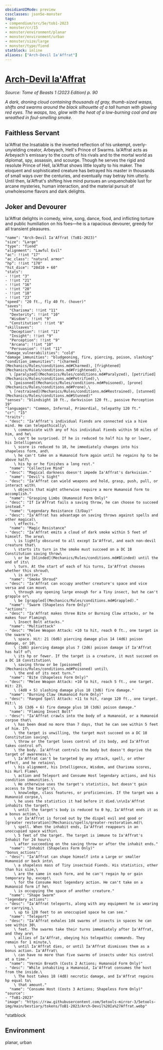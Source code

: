 ```yaml
---
obsidianUIMode: preview
cssclasses: json5e-monster
tags:
- compendium/src/5e/tob1-2023
- monster/cr/15
- monster/environment/planar
- monster/environment/urban
- monster/size/large
- monster/type/fiend
statblock: inline
aliases: ["Arch-Devil Ia'Affrat"]
---
```

# [Arch-Devil Ia'Affrat](Mechanics\bestiary\fiend/arch-devil-iaaffrat-tob1-2023.md)
*Source: Tome of Beasts 1 (2023 Edition) p. 90*  

*A dark, droning cloud containing thousands of gray, thumb-sized wasps, shifts and swarms around the black silhouette of a tall human with glowing red eyes. The wasps, too, glow with the heat of a low-burning coal and are wreathed in foul-smelling smoke.*

## Faithless Servant

Ia'Affrat the Insatiable is the inverted reflection of his unkempt, overly-unyielding creator, Arbeyach, Hell's Prince of Swarms. Ia'Affrat acts as Arbeyach's emissary to the courts of his rivals and to the mortal world as diplomat, spy, assassin, and scourge. Though he serves the rigid and resolute Prince of Hell, Ia'Affrat shows little loyalty to his maker. The eloquent and sophisticated creature has betrayed his master in thousands of small ways over the centuries, and eventually may betray him utterly. Until then, Ia'Affrat's shifting hive mind pursues an unquenchable lust for arcane mysteries, human interaction, and the material pursuit of unwholesome flavors and dark delights.

## Joker and Devourer

Ia'Affrat delights in comedy, wine, song, dance, food, and inflicting torture and public humiliation on his foes—he is a rapacious devourer, greedy for all transient pleasures.

```statblock
"name": "Arch-Devil Ia'Affrat (ToB1-2023)"
"size": "Large"
"type": "fiend"
"alignment": "Lawful Evil"
"ac": !!int "17"
"ac_class": "natural armor"
"hp": !!int "170"
"hit_dice": "20d10 + 60"
"stats":
- !!int "3"
- !!int "21"
- !!int "16"
- !!int "20"
- !!int "18"
- !!int "23"
"speed": "20 ft., fly 40 ft. (hover)"
"saves":
  "Charisma": !!int "11"
  "Dexterity": !!int "10"
  "Wisdom": !!int "9"
  "Constitution": !!int "8"
"skillsaves":
  "Deception": !!int "11"
  "Insight": !!int "9"
  "Perception": !!int "9"
  "Arcana": !!int "10"
  "Persuasion": !!int "11"
"damage_vulnerabilities": "cold"
"damage_immunities": "bludgeoning, fire, piercing, poison, slashing"
"condition_immunities": "[charmed](Mechanics/Rules/conditions.md#Charmed), [frightened](Mechanics/Rules/conditions.md#Frightened),\
  \ [paralyzed](Mechanics/Rules/conditions.md#Paralyzed), [petrified](Mechanics/Rules/conditions.md#Petrified),\
  \ [poisoned](Mechanics/Rules/conditions.md#Poisoned), [prone](Mechanics/Rules/conditions.md#Prone),\
  \ [restrained](Mechanics/Rules/conditions.md#Restrained), [stunned](Mechanics/Rules/conditions.md#Stunned)"
"senses": "blindsight 10 ft., darkvision 120 ft., passive Perception 19"
"languages": "Common, Infernal, Primordial, telepathy 120 ft."
"cr": "15"
"traits":
- "desc": "Ia'Affrat's individual Fiends are connected via a hive mind. He can telepathically\
    \ communicate with any of his individual Fiends within 50 miles of him, and he\
    \ can't be surprised. If he is reduced to half his hp or lower, his Intelligence\
    \ score is reduced to 10, he immediately changes into his shapeless form, and\
    \ he can't take on a Humanoid form again until he regains hp to be above half\
    \ his hp or he finishes a long rest."
  "name": "Collective Mind"
- "desc": "Magical darkness doesn't impede Ia'Affrat's darkvision."
  "name": "Devil's Sight"
- "desc": "Ia'Affrat can wield weapons and hold, grasp, push, pull, or interact with\
    \ objects that might otherwise require a more Humanoid form to accomplish."
  "name": "Grasping Limbs (Humanoid Form Only)"
- "desc": "If Ia'Affrat fails a saving throw, he can choose to succeed instead."
  "name": "Legendary Resistance (3/Day)"
- "desc": "Ia'Affrat has advantage on saving throws against spells and other magical\
    \ effects."
  "name": "Magic Resistance"
- "desc": "Ia'Affrat emits a cloud of dark smoke within 5 feet of himself. The area\
    \ is lightly obscured to all except Ia'Affrat, and each non-devil creature that\
    \ starts its turn in the smoke must succeed on a DC 18 Constitution saving throw\
    \ or be [blinded](Mechanics/Rules/conditions.md#Blinded) until the end of its\
    \ turn. At the start of each of his turns, Ia'Affrat chooses whether this shroud\
    \ is active."
  "name": "Smoke Shroud"
- "desc": "Ia'Affrat can occupy another creature's space and vice versa and can move\
    \ through any opening large enough for a Tiny insect, but he can't grapple or\
    \ be [grappled](Mechanics/Rules/conditions.md#Grappled)."
  "name": "Swarm (Shapeless Form Only)"
"actions":
- "desc": "Ia'Affrat makes three Bite or Burning Claw attacks, or he makes four Flaming\
    \ Insect Bolt attacks."
  "name": "Multiattack"
- "desc": "Melee Weapon Attack: +10 to hit, reach 0 ft., one target in the swarm's\
    \ space. Hit: 21 (6d6) piercing damage plus 14 (4d6) poison damage, or 10\
    \ (3d6) piercing damage plus 7 (2d6) poison damage if Ia'Affrat has half of\
    \ its hp or fewer. If the target is a creature, it must succeed on a DC 18 Constitution\
    \ saving throw or be [poisoned](Mechanics/Rules/conditions.md#Poisoned) until\
    \ the end of its next turn."
  "name": "Bite (Shapeless Form Only)"
- "desc": "Melee Weapon Attack: +10 to hit, reach 5 ft., one target. Hit: 23\
    \ (4d8 + 5) slashing damage plus 10 (3d6) fire damage."
  "name": "Burning Claw (Humanoid Form Only)"
- "desc": "Ranged Spell Attack: +11 to hit, range 120 ft., one target. Hit:\
    \ 16 (3d6 + 6) fire damage plus 10 (3d6) poison damage."
  "name": "Flaming Insect Bolt"
- "desc": "Ia'Affrat crawls into the body of a Humanoid, or a Humanoid corpse that\
    \ has been dead no more than 7 days, that he can see within 5 feet of him. If\
    \ the target is unwilling, the target must succeed on a DC 18 Constitution saving\
    \ throw or the target loses control of its body, and Ia'Affrat takes control of\
    \ the body. Ia'Affrat controls the body but doesn't deprive the target of awareness.\
    \ Ia'Affrat can't be targeted by any attack, spell, or other effect, and he retains\
    \ his alignment, his Intelligence, Wisdom, and Charisma scores, his Hurl Flame\
    \ action and Teleport and Consume Host legendary actions, and his condition immunities.\
    \ He otherwise uses the target's statistics, but doesn't gain access to the target's\
    \ knowledge, class features, or proficiencies. If the target was a Humanoid corpse,\
    \ he uses the statistics it had before it died.\n\nIa'Affrat inhabits the target\
    \ until the target's body is reduced to 0 hp, Ia'Affrat ends it as a bonus action,\
    \ or Ia'Affrat is forced out by the dispel evil and good or [greater restoration](Mechanics/spells/greater-restoration.md)\
    \ spell. When the inhabit ends, Ia'Affrat reappears in an unoccupied space within\
    \ 5 feet of the target. The target is immune to Ia'Affrat's Inhabit for 24 hours\
    \ after succeeding on the saving throw or after the inhabit ends."
  "name": "Inhabit (Shapeless Form Only)"
"bonus_actions":
- "desc": "Ia'Affrat can shape himself into a Large or smaller Humanoid or back into\
    \ a shapeless mass of Tiny insectoid Fiends. His statistics, other than his size,\
    \ are the same in each form, and he can't regain hp or gain temporary hp, except\
    \ for the Consume Host legendary action. He can't take on a Humanoid form if he\
    \ is occupying the space of another creature."
  "name": "Shape Swarm"
"legendary_actions":
- "desc": "Ia'Affrat teleports, along with any equipment he is wearing or carrying,\
    \ up to 120 feet to an unoccupied space he can see."
  "name": "Teleport"
- "desc": "Ia'Affrat exhales 1d4 swarms of insects in spaces he can see within 30\
    \ feet. The swarms take their turns immediately after Ia'Affrat, and they are\
    \ allies of Ia'Affrat, obeying his telepathic commands. They remain for 1 minute,\
    \ until Ia'Affrat dies, or until Ia'Affrat dismisses them as a bonus action. Ia'Affrat\
    \ can have no more than five swarms of insects under his control at a time."
  "name": "Vermin Breath (Costs 2 Actions; Humanoid Form Only)"
- "desc": "While inhabiting a Humanoid, Ia'Affrat consumes the host from the inside.\
    \ The host takes 18 (4d8) necrotic damage, and Ia'Affrat regains hp equal to\
    \ that amount."
  "name": "Consume Host (Costs 3 Actions; Shapeless Form Only)"
"source":
- "ToB1-2023"
"image": "https://raw.githubusercontent.com/5etools-mirror-3/5etools-img/main/bestiary/tokens/ToB1-2023/Arch-Devil%20Ia%27Affrat.webp"
```
^statblock

## Environment

planar, urban